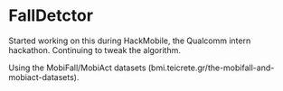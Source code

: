 # FallDetctor
Started working on this during HackMobile, the Qualcomm intern hackathon. Continuing to tweak the algorithm.

Using the MobiFall/MobiAct datasets (bmi.teicrete.gr/the-mobifall-and-mobiact-datasets).
